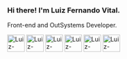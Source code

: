 ### Hi there! I'm Luiz Fernando Vital.

Front-end and OutSystems Developer.

<!-- <div>
  <img height="180em" src="https://github-readme-stats.vercel.app/api?username=luizfvital&theme=dracula&include_all_commits=true&count_private=true" />
  <img height="180em" src="https://github-readme-stats.vercel.app/api/top-langs/?username=luizfvital&theme=dracula" />
</div> -->

<div style="display: inline_block">
  <img align="center" alt="Luiz-Typescript" heigth="30" width="40" src="https://cdn.jsdelivr.net/gh/devicons/devicon/icons/typescript/typescript-original.svg" />
  <img align="center" alt="Luiz-Typescript" heigth="30" width="40" src="https://cdn.jsdelivr.net/gh/devicons/devicon/icons/javascript/javascript-original.svg" /> 
  <img align="center" alt="Luiz-Typescript" heigth="30" width="40" src="https://cdn.jsdelivr.net/gh/devicons/devicon/icons/react/react-original.svg" /> 
  <img align="center" alt="Luiz-Typescript" heigth="30" width="40" src="https://cdn.jsdelivr.net/gh/devicons/devicon/icons/redux/redux-original.svg" /> 
  <img align="center" alt="Luiz-Typescript" heigth="30" width="40" src="https://cdn.jsdelivr.net/gh/devicons/devicon/icons/html5/html5-original.svg" />  
  <img align="center" alt="Luiz-Typescript" heigth="30" width="40" src="https://cdn.jsdelivr.net/gh/devicons/devicon/icons/css3/css3-original.svg" />  
</div>




